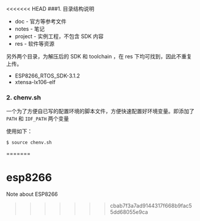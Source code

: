 <<<<<<< HEAD
###1. 目录结构说明

* doc - 官方等参考文件
* notes - 笔记
* project - 实例工程，不包含 SDK 内容
* res - 软件等资源

另外两个目录，为解压后的 SDK 和 toolchain ，在 res 下均可找到，因此不重复上传。

* ESP8266_RTOS_SDK-3.1.2
* xtensa-lx106-elf



### 2. chenv.sh

一个为了方便自已写的配置环境的脚本文件，方便快速配置好环境变量。即添加了 `PATH` 和 `IDF_PATH` 两个变量

使用如下：

```shell
$ source chenv.sh
```

=======
# esp8266
Note about ESP8266
>>>>>>> cbab7f3a7ad9144317f668b9fac55dd68055e9ca
